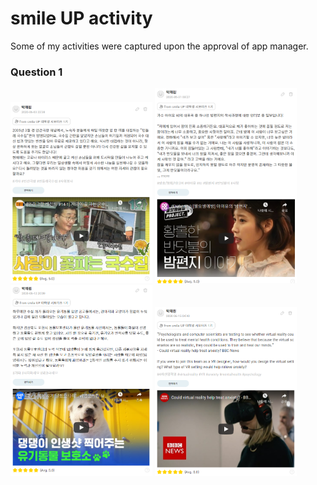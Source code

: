 # smile UP activity
Some of my activities were captured upon the approval of app manager.  
### Question 1
<img src="img/Q1.PNG" width="45%"> <img src="img/Q2.PNG" width="45%">
<img src="img/Q3.PNG" width="45%"> <img src="img/Q4.PNG" width="45%">
